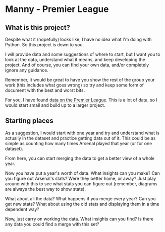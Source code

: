 # Manny - Premier League

## What is this project?

Despite what it (hopefully) looks like, I have no idea what I'm doing with Python. So this project is down to you.

I will provide data and some suggestions of where to start, but I want you to look at the data, understand what it means, and keep developing the project. And of course, you can find your own data, and/or completely ignore any guidance.

Remember, it would be great to have you show the rest of the group your work (this includes what goes wrong) so try and keep some form of document with the best and worst bits.

For you, I have found [data on the Premier League](https://github.com/footballcsv/england). This is a lot of data, so I would start small and build up to a larger project.

## Starting places

As a suggestion, I would start with one year and try and understand what is actually in the dataset and practice getting data out of it. This could be as simple as counting how many times Arsenal played that year (or for one dataset).

From here, you can start merging the data to get a better view of a whole year.

Now you have put a year's worth of data. What insights can you make? Can you figure out Arsenal's stats? Were they better home, or away? Just play around with this to see what stats you can figure out (remember, diagrams are always the best way to show stats).

What about all the data? What happens if you merge every year? Can you get new stats? What about using the old stats and displaying them in a time dependent way?

Now, just carry on working the data. What insights can you find? Is there any data you could find a merge with this set? 
